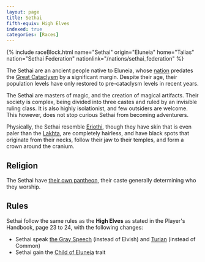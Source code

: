 ```yaml
---
layout: page
title: Sethai
fifth-equiv: High Elves
indexed: true
categories: [Races]
---
```


{% include raceBlock.html name="Sethai" origin="Eluneia" home="Talias" nation="Sethai Federation" nationlink="/nations/sethai_federation" %}

The Sethai are an ancient people native to Eluneia, whose [nation](/nations/sethai_federation) predates the [Great Cataclysm](/history/great-cataclysm)
by a significant margin. Despite their age, their population levels have only restored to pre-cataclysm levels in recent years.

The Sethai are masters of magic, and the creation of magical artifacts. Their society is complex, being divided into three castes and
ruled by an invisible ruling class. It is also highly isolationist, and few outsiders are welcome. This however, does not
stop curious Sethai from becoming adventurers.

Physically, the Sethai resemble [Eriothi](/races/eriothi), though they have skin that is even paler than the [Lakhta](/races/lakhta), are completely hairless,
and have black spots that originate from their necks, follow their jaw to their temples, and form a crown around the cranium. 

## Religion

The Sethai have [their own pantheon](/pantheons/fian_chai), their caste generally determining who they worship.

## Rules

Sethai follow the same rules as the **High Elves** as stated in the Player's Handbook, page 23 to 24, with the following changes:

- Sethai speak [the Gray Speech](/general/languages) (instead of Elvish) and [Turian](/general/languages) (instead of Common)
- Sethai gain the [Child of Eluneia](/rules/child_of_eluneia) trait